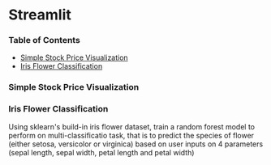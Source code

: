 # Streamlit

### Table of Contents
- [Simple Stock Price Visualization](https://github.com/Hongyanlee0614/Streamlit/tree/main/Static%20Stock%20Price%20Visualization)
- [Iris Flower Classification](https://github.com/Hongyanlee0614/Streamlit/tree/main/Iris%20Flower%20Classification)

### Simple Stock Price Visualization

### Iris Flower Classification
Using sklearn's build-in iris flower dataset, train a random forest model to perform on multi-classificatio task, that is to predict the species of flower (either setosa, versicolor or virginica) based on user inputs on 4 parameters (sepal length, sepal width, petal length and petal width)
